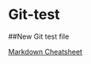 # Git-test

##New Git test file

[Markdown Cheatsheet](https://github.com/adam-p/markdown-here/wiki/Markdown-Cheatsheet)  
